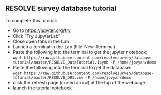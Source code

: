 ## RESOLVE survey database tutorial

To complete this tutorial:

 * Go to https://jupyter.org/try
 * Click "Try JupyterLab"
 * Close open tabs in the Lab
 * Launch a terminal in the Lab (File-New-Terminal)
 * Paste the following into the terminal to get the jupyter notebook:<br/>
  `wget https://raw.githubusercontent.com/resolvesurvey/database-tutorial/master/RESOLVE_DataTutorial.ipynb -P /home/jovyan/demo`
 * Paste the following into the terminal to get the database:<br/>
   `wget https://raw.githubusercontent.com/resolvesurvey/database-tutorial/master/RESOLVE_DR3.csv -P /home/jovyan/demo`
 * click the refresh page (curled arrow) at the top of the webpage
 * launch the tutorial notebook
